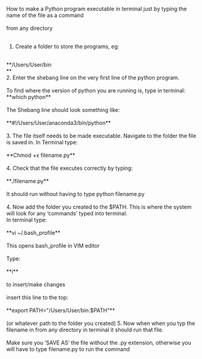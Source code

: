 How to make a Python program executable in terminal just by typing the name of the file as a command<br/>
<br/>
from any directory<br/>
<br/>
1. Create a folder to store the programs, eg:<br/>
<br/>
**/Users/User/bin<br/>** 
<br/>
2. Enter the shebang line on the very first line of the python program.<br/>
<br/>
To find where the version of python you are running is, type in terminal:<br/>
**which python**<br/>
<br/>
The Shebang line should look something like:<br/>
<br/>
**#!/Users/User/anaconda3/bin/python**<br/>
<br/>
3. The file itself needs to be made executable. Navigate to the folder the file is saved in. In Terminal type:<br/>
<br/>
**Chmod +x filename.py**<br/>
<br/>
4. Check that the file executes correctly by typing:<br/>
<br/>
**./filename.py**<br/>
<br/>
It should run without having to type python filename.py<br/>
<br/>
4. Now add the folder you created to the $PATH. This is where the system will look for any ‘commands’ typed into terminal.<br/>
In terminal type:<br/>
<br/>
**vi ~/.bash_profile**<br/>
<br/>
This opens bash_profile in VIM editor<br/>
<br/>
Type:<br/>
<br/>
**i**<br/>
<br/>
to insert/make changes<br/>
<br/>
insert this line to the top:<br/>
<br/>
**export PATH="/Users/User/bin:$PATH"**<br/>
<br/>
(or whatever path to the folder you created)
5. Now when when you typ the filename in from any directory in terminal it should run that file.<br/>
<br/>
Make sure you ‘SAVE AS’ the file without the .py extension, otherwise you will have to type filename.py to run the command

